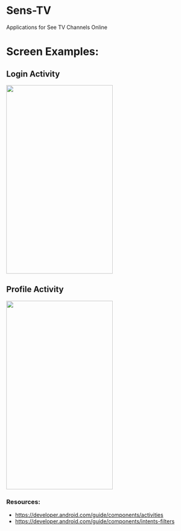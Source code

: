 # Sens-TV
Applications for See TV Channels Online

# Screen Examples:

## Login Activity
<img src="https://raw.githubusercontent.com/wilsonrc/Activities/master/ScreentShots/LoginScreenShot.PNG" align="center" height="500px" width="282px"/>

## Profile Activity
<img src="https://raw.githubusercontent.com/wilsonrc/Activities/master/ScreentShots/ProfileScreenShot.png" align="center" height="500px" width="282px"/>


### Resources:
+ https://developer.android.com/guide/components/activities
+ https://developer.android.com/guide/components/intents-filters
